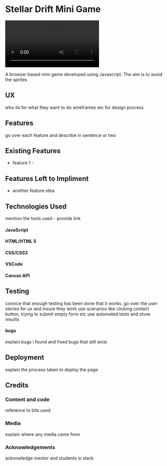 # Stellar Drift Mini Game
![Imgur](https://i.imgur.com/8H9K5Ht.mp4)

A browser based mini game developed using Javascript. The aim is to avoid the sprites
## UX
who its for 
what they want to do 
wireframes etc for design process
 

## Features 
go over each feature and describe in sentence or two
## Existing Features
- feature 1 - 

## Features Left to Impliment
- another feature idea

## Technologies Used
mention the tools used - provide link
#### JavaScript
#### HTML/HTML 5 
#### CSS/CSS3
#### VSCode 
#### Canvas API


## Testing 
convice that enough testing has been done that it works.
go over the user stories for ux and insure they work
use scenarios like clicking contact button, trying to submit empty form etc
use automated tests and show results 
#### bugs 
explain bugs i found and fixed 
bugs that still exist 

## Deployment
explain the process taken to deploy the page

## Credits
### Content and code
reference to bits used
### Media
explain where any media came from 
### Acknowledgements 
acknowledge mentor and students in slack